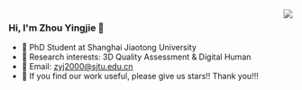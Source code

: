 <img align="right" src="https://github-readme-stats.vercel.app/api?username=zyj-2000&show_icons=true&icon_color=CE1D2D&text_color=718096&bg_color=ffffff&hide_title=true" />

### Hi, I'm Zhou Yingjie 👋

- 🔭 PhD Student at Shanghai Jiaotong University
- 🌱 Research interests: 3D Quality Assessment & Digital Human
- 💬 Email: zyj2000@sjtu.edu.cn
- 👯 If you find our work useful, please give us stars!! Thank you!!!

<!--
**zyj-2000/zyj-2000** is a ✨ _special_ ✨ repository because its `README.md` (this file) appears on your GitHub profile.

Here are some ideas to get you started:


- 😄 Pronouns: ...
- ⚡ Fun fact: ...
-->

